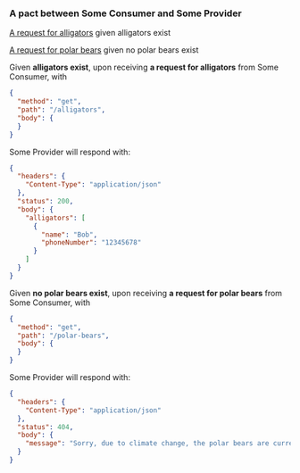 ### A pact between Some Consumer and Some Provider

[A request for alligators](#a_request_for_alligators_given_alligators_exist) given alligators exist

[A request for polar bears](#a_request_for_polar_bears_given_no_polar_bears_exist) given no polar bears exist

<a name="a_request_for_alligators_given_alligators_exist"></a>
Given **alligators exist**, upon receiving **a request for alligators** from Some Consumer, with
```json
{
  "method": "get",
  "path": "/alligators",
  "body": {
  }
}
```
Some Provider will respond with:
```json
{
  "headers": {
    "Content-Type": "application/json"
  },
  "status": 200,
  "body": {
    "alligators": [
      {
        "name": "Bob",
        "phoneNumber": "12345678"
      }
    ]
  }
}
```
<a name="a_request_for_polar_bears_given_no_polar_bears_exist"></a>
Given **no polar bears exist**, upon receiving **a request for polar bears** from Some Consumer, with
```json
{
  "method": "get",
  "path": "/polar-bears",
  "body": {
  }
}
```
Some Provider will respond with:
```json
{
  "headers": {
    "Content-Type": "application/json"
  },
  "status": 404,
  "body": {
    "message": "Sorry, due to climate change, the polar bears are currently unavailable."
  }
}
```
